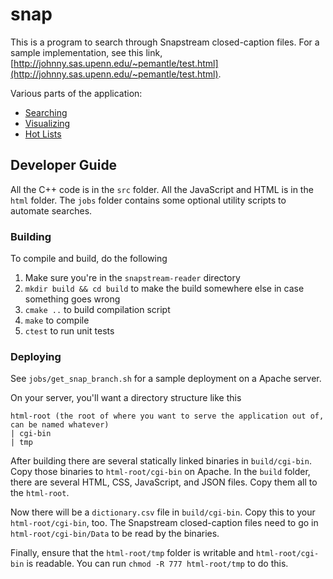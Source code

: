 snap
====

This is a program to search through Snapstream closed-caption files. For a sample implementation, see this link, [http://johnny.sas.upenn.edu/~pemantle/test.html](http://johnny.sas.upenn.edu/~pemantle/test.html).

Various parts of the application:
- [Searching](http://johnny.sas.upenn.edu/~pemantle/)
- [Visualizing](http://johnny.sas.upenn.edu/~pemantle/visualize.html?filename=tmp%2Fdaily_country%2F2015-10-18_visualization_1985169007.json&title=2015-10-18%2025%20%28%7Bunited%20kingdom%7D%20%2B%20%7Bscot#spring-embed)
- [Hot Lists](http://johnny.sas.upenn.edu/~pemantle/hot-list.html)

## Developer Guide

All the C++ code is in the `src` folder. All the JavaScript and HTML is in the `html` folder. 
The `jobs` folder contains some optional utility scripts to automate searches.


### Building

To compile and build, do the following
1. Make sure you're in the `snapstream-reader` directory
2. `mkdir build && cd build` to make the build somewhere else in case something goes wrong
3. `cmake ..` to build compilation script
4. `make` to compile
5. `ctest` to run unit tests

### Deploying

See `jobs/get_snap_branch.sh` for a sample deployment on a Apache server.

On your server, you'll want a directory structure like this
```
html-root (the root of where you want to serve the application out of, can be named whatever)
| cgi-bin 
| tmp
```

After building there are several statically linked binaries in `build/cgi-bin`. Copy those binaries to `html-root/cgi-bin` on Apache. 
In the `build` folder, there are several HTML, CSS, JavaScript, and JSON files. Copy them all to the `html-root`.

Now there will be a `dictionary.csv` file in `build/cgi-bin`. Copy this to your `html-root/cgi-bin`, too. The Snapstream closed-caption files need to go in `html-root/cgi-bin/Data` to be read by the binaries.

Finally, ensure that the `html-root/tmp` folder is writable and `html-root/cgi-bin` is readable. 
You can run `chmod -R 777 html-root/tmp` to do this.





